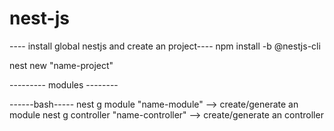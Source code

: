 # nest-js

<!-- packages -->
---- install global nestjs and create an project----
npm install -b @nestjs-cli

nest new "name-project"


--------- modules --------



<!--  -->
------bash-----
nest g module "name-module"  --> create/generate an module
nest g controller "name-controller" --> create/generate an controller
